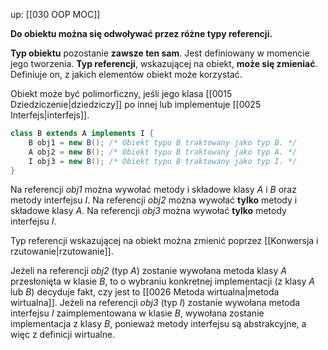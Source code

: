 up: [[030 OOP MOC]]

**Do obiektu można się odwoływać przez różne typy referencji.**

**Typ obiektu** pozostanie **zawsze ten sam**. Jest definiowany w momencie jego tworzenia. 
**Typ referencji**, wskazującej na obiekt, **może się zmieniać**. Definiuje on, z jakich elementów obiekt może korzystać.

Obiekt może być polimorficzny, jeśli jego klasa [[0015 Dziedziczenie|dziedziczy]] po innej lub implementuje [[0025 Interfejs|interfejs]].
```java
class B extends A implements I {
	B obj1 = new B(); /* Obiekt typu B traktowany jako typ B. */
	A obj2 = new B(); /* Obiekt typu B traktowany jako typ A. */
	I obj3 = new B(); /* Obiekt typu B traktowany jako typ I. */
}
```
Na referencji _obj1_ można wywołać metody i składowe klasy _A_ i _B_ oraz metody interfejsu _I_.
Na referencji _obj2_ można wywołać **tylko** metody i składowe klasy _A_.
Na referencji _obj3_ można wywołać **tylko** metody interfejsu _I_.

Typ referencji wskazującej na obiekt można zmienić poprzez [[Konwersja i rzutowanie|rzutowanie]].

Jeżeli na referencji _obj2_ (typ _A_) zostanie wywołana metoda klasy _A_ przesłonięta w klasie _B_, to o wybraniu konkretnej implementacji (z klasy _A_ lub _B_) decyduje fakt, czy jest to [[0026 Metoda wirtualna|metoda wirtualna]].
Jeżeli na referencji _obj3_ (typ _I_) zostanie wywołana metoda interfejsu _I_ zaimplementowana w klasie _B_, wywołana zostanie implementacja z klasy _B_, ponieważ metody interfejsu są abstrakcyjne, a więc z definicji wirtualne.

